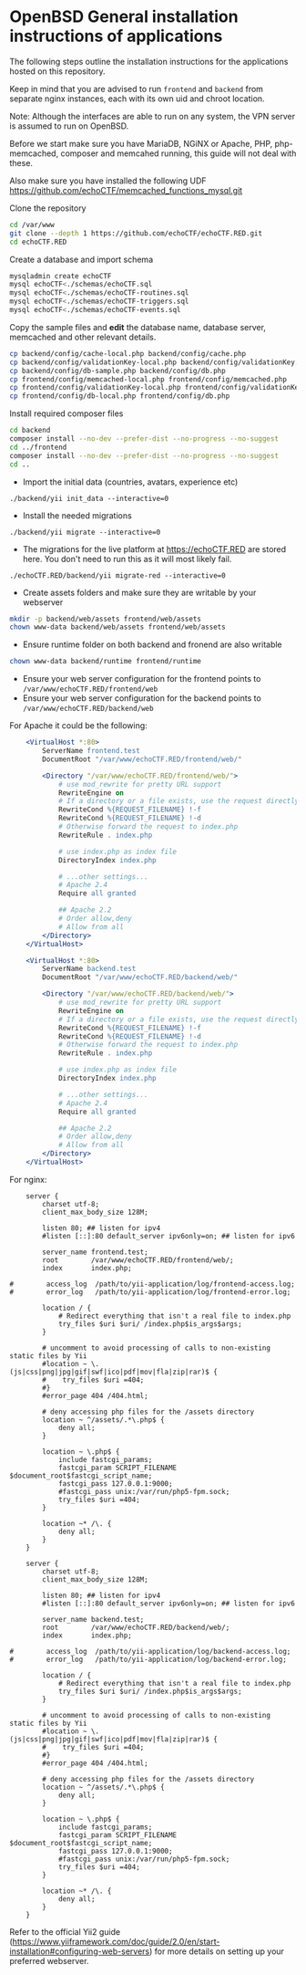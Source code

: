 # OpenBSD General installation instructions of applications
The following steps outline the installation instructions for the applications hosted on this repository.

Keep in mind that you are advised to run `frontend` and `backend` from separate nginx instances, each with its own uid and chroot location.

Note: Although the interfaces are able to run on any system, the VPN server is assumed to run on OpenBSD.

Before we start make sure you have MariaDB, NGiNX or Apache, PHP, php-memcached, composer and memcahed running, this guide will not deal with these.

Also make sure you have installed the following UDF https://github.com/echoCTF/memcached_functions_mysql.git

Clone the repository
```sh
cd /var/www
git clone --depth 1 https://github.com/echoCTF/echoCTF.RED.git
cd echoCTF.RED
```

Create a database and import schema
```sh
mysqladmin create echoCTF
mysql echoCTF<./schemas/echoCTF.sql
mysql echoCTF<./schemas/echoCTF-routines.sql
mysql echoCTF<./schemas/echoCTF-triggers.sql
mysql echoCTF<./schemas/echoCTF-events.sql
```

Copy the sample files and __edit__ the database name, database server, memcached and other relevant details.
```sh
cp backend/config/cache-local.php backend/config/cache.php
cp backend/config/validationKey-local.php backend/config/validationKey.php
cp backend/config/db-sample.php backend/config/db.php
cp frontend/config/memcached-local.php frontend/config/memcached.php
cp frontend/config/validationKey-local.php frontend/config/validationKey.php
cp frontend/config/db-local.php frontend/config/db.php
```

Install required composer files
```sh
cd backend
composer install --no-dev --prefer-dist --no-progress --no-suggest
cd ../frontend
composer install --no-dev --prefer-dist --no-progress --no-suggest
cd ..
```

* Import the initial data (countries, avatars, experience etc)
```
./backend/yii init_data --interactive=0
```

* Install the needed migrations
```
./backend/yii migrate --interactive=0
```

* The migrations for the live platform at https://echoCTF.RED are stored here. You don't need to run this as it will most likely fail.
```
./echoCTF.RED/backend/yii migrate-red --interactive=0
```

* Create assets folders and make sure they are writable by your webserver
```sh
mkdir -p backend/web/assets frontend/web/assets
chown www-data backend/web/assets frontend/web/assets
```

* Ensure runtime folder on both backend and fronend are also writable
```sh
chown www-data backend/runtime frontend/runtime
```

* Ensure your web server configuration for the frontend points to `/var/www/echoCTF.RED/frontend/web`
* Ensure your web server configuration for the backend points to `/var/www/echoCTF.RED/backend/web`

For Apache it could be the following:
```apache
    <VirtualHost *:80>
        ServerName frontend.test
        DocumentRoot "/var/www/echoCTF.RED/frontend/web/"

        <Directory "/var/www/echoCTF.RED/frontend/web/">
            # use mod_rewrite for pretty URL support
            RewriteEngine on
            # If a directory or a file exists, use the request directly
            RewriteCond %{REQUEST_FILENAME} !-f
            RewriteCond %{REQUEST_FILENAME} !-d
            # Otherwise forward the request to index.php
            RewriteRule . index.php

            # use index.php as index file
            DirectoryIndex index.php

            # ...other settings...
            # Apache 2.4
            Require all granted

            ## Apache 2.2
            # Order allow,deny
            # Allow from all
        </Directory>
    </VirtualHost>

    <VirtualHost *:80>
        ServerName backend.test
        DocumentRoot "/var/www/echoCTF.RED/backend/web/"

        <Directory "/var/www/echoCTF.RED/backend/web/">
            # use mod_rewrite for pretty URL support
            RewriteEngine on
            # If a directory or a file exists, use the request directly
            RewriteCond %{REQUEST_FILENAME} !-f
            RewriteCond %{REQUEST_FILENAME} !-d
            # Otherwise forward the request to index.php
            RewriteRule . index.php

            # use index.php as index file
            DirectoryIndex index.php

            # ...other settings...
            # Apache 2.4
            Require all granted

            ## Apache 2.2
            # Order allow,deny
            # Allow from all
        </Directory>
    </VirtualHost>
```    

For nginx:
```nginx
    server {
        charset utf-8;
        client_max_body_size 128M;

        listen 80; ## listen for ipv4
        #listen [::]:80 default_server ipv6only=on; ## listen for ipv6

        server_name frontend.test;
        root        /var/www/echoCTF.RED/frontend/web/;
        index       index.php;

#        access_log  /path/to/yii-application/log/frontend-access.log;
#        error_log   /path/to/yii-application/log/frontend-error.log;

        location / {
            # Redirect everything that isn't a real file to index.php
            try_files $uri $uri/ /index.php$is_args$args;
        }

        # uncomment to avoid processing of calls to non-existing static files by Yii
        #location ~ \.(js|css|png|jpg|gif|swf|ico|pdf|mov|fla|zip|rar)$ {
        #    try_files $uri =404;
        #}
        #error_page 404 /404.html;

        # deny accessing php files for the /assets directory
        location ~ ^/assets/.*\.php$ {
            deny all;
        }

        location ~ \.php$ {
            include fastcgi_params;
            fastcgi_param SCRIPT_FILENAME $document_root$fastcgi_script_name;
            fastcgi_pass 127.0.0.1:9000;
            #fastcgi_pass unix:/var/run/php5-fpm.sock;
            try_files $uri =404;
        }

        location ~* /\. {
            deny all;
        }
    }

    server {
        charset utf-8;
        client_max_body_size 128M;

        listen 80; ## listen for ipv4
        #listen [::]:80 default_server ipv6only=on; ## listen for ipv6

        server_name backend.test;
        root        /var/www/echoCTF.RED/backend/web/;
        index       index.php;

#        access_log  /path/to/yii-application/log/backend-access.log;
#        error_log   /path/to/yii-application/log/backend-error.log;

        location / {
            # Redirect everything that isn't a real file to index.php
            try_files $uri $uri/ /index.php$is_args$args;
        }

        # uncomment to avoid processing of calls to non-existing static files by Yii
        #location ~ \.(js|css|png|jpg|gif|swf|ico|pdf|mov|fla|zip|rar)$ {
        #    try_files $uri =404;
        #}
        #error_page 404 /404.html;

        # deny accessing php files for the /assets directory
        location ~ ^/assets/.*\.php$ {
            deny all;
        }

        location ~ \.php$ {
            include fastcgi_params;
            fastcgi_param SCRIPT_FILENAME $document_root$fastcgi_script_name;
            fastcgi_pass 127.0.0.1:9000;
            #fastcgi_pass unix:/var/run/php5-fpm.sock;
            try_files $uri =404;
        }

        location ~* /\. {
            deny all;
        }
    }
```

Refer to the official Yii2 guide (https://www.yiiframework.com/doc/guide/2.0/en/start-installation#configuring-web-servers) for more details on setting up your preferred webserver.
